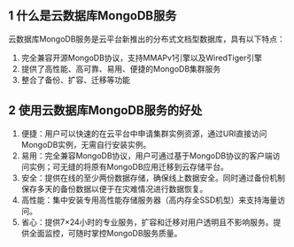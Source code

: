 ## 1 什么是云数据库MongoDB服务

云数据库MongoDB服务是云平台新推出的分布式文档型数据库，具有以下特点：

1)	完全兼容开源MongoDB协议，支持MMAPv1引擎以及WiredTiger引擎
2)	提供了高性能、高可靠、易用、便捷的MongoDB集群服务
3)	整合了备份、扩容、迁移等功能 

## 2 使用云数据库MongoDB服务的好处

1)	便捷：用户可以快速的在云平台中申请集群实例资源，通过URI直接访问MongoDB实例，无需自行安装实例。
2)	易用：完全兼容MongoDB协议，用户可通过基于MongoDB协议的客户端访问实例；可无缝的将原有MongoDB应用迁移到云存储平台。
3)	安全：提供在线的至少两份数据存储，确保线上数据安全。同时通过备份机制保存多天的备份数据以便于在灾难情况进行数据恢复。
4)	高性能：集中安装专用高性能存储服务器（高内存全SSD机型）来支持海量访问。
5)	省心：提供7×24小时的专业服务，扩容和迁移对用户透明且不影响服务。提供全面监控，可随时掌控MongoDB服务质量。
 